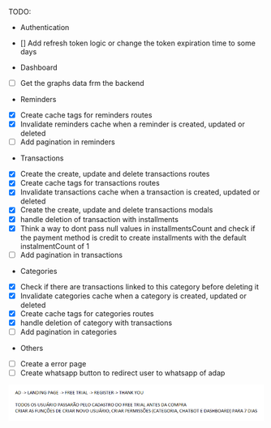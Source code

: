 TODO:

- Authentication

* [] Add refresh token logic or change the token expiration time to some days

- Dashboard

* [ ] Get the graphs data frm the backend

- Reminders

* [x] Create cache tags for reminders routes
* [x] Invalidate reminders cache when a reminder is created, updated or deleted
* [ ] Add pagination in reminders

- Transactions

* [x] Create the create, update and delete transactions routes
* [x] Create cache tags for transactions routes
* [x] Invalidate transactions cache when a transaction is created, updated or deleted
* [x] Create the create, update and delete transactions modals
* [x] handle deletion of transaction with installments
* [x] Think a way to dont pass null values in installmentsCount and check if the payment method is credit to create installments with the default instalmentCount of 1
* [ ] Add pagination in transactions

- Categories

* [x] Check if there are transactions linked to this category before deleting it
* [x] Invalidate categories cache when a category is created, updated or deleted
* [x] Create cache tags for categories routes
* [x] handle deletion of category with transactions
* [ ] Add pagination in categories

- Others

* [ ] Create a error page
* [ ] Create whatsapp button to redirect user to whatsapp of adap

![alt text](image.png)
